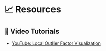 # 📈 Resources

## 🎥 Video Tutorials
- [YouTube: Local Outlier Factor Visualization](https://www.youtube.com/watch?v=Ymvq6JHjoBY)
